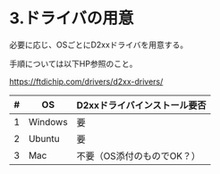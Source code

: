 # 3.ドライバの用意

必要に応じ、OSごとにD2xxドライバを用意する。

手順については以下HP参照のこと。

https://ftdichip.com/drivers/d2xx-drivers/



| #    | OS      | D2xxドライバインストール要否 |
| ---- | ------- | ---------------------------- |
| 1    | Windows | 要                           |
| 2    | Ubuntu  | 要                           |
| 3    | Mac     | 不要（OS添付のものでOK？）   |

